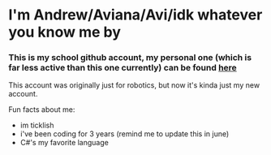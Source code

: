 # I'm Andrew/Aviana/Avi/idk whatever you know me by
### This is my school github account, my personal one (which is far less active than this one currently) can be found [here](https://github.com/stupidjuice)

This account was originally just for robotics, but now it's kinda just my new account.

Fun facts about me:
- im ticklish
- i've been coding for 3 years (remind me to update this in june)
- C#'s my favorite language
